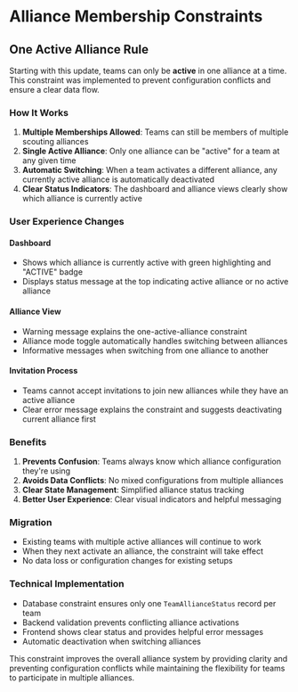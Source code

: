 # Alliance Membership Constraints

## One Active Alliance Rule

Starting with this update, teams can only be **active** in one alliance at a time. This constraint was implemented to prevent configuration conflicts and ensure a clear data flow.

### How It Works

1. **Multiple Memberships Allowed**: Teams can still be members of multiple scouting alliances
2. **Single Active Alliance**: Only one alliance can be "active" for a team at any given time
3. **Automatic Switching**: When a team activates a different alliance, any currently active alliance is automatically deactivated
4. **Clear Status Indicators**: The dashboard and alliance views clearly show which alliance is currently active

### User Experience Changes

#### Dashboard
- Shows which alliance is currently active with green highlighting and "ACTIVE" badge
- Displays status message at the top indicating active alliance or no active alliance

#### Alliance View
- Warning message explains the one-active-alliance constraint
- Alliance mode toggle automatically handles switching between alliances
- Informative messages when switching from one alliance to another

#### Invitation Process
- Teams cannot accept invitations to join new alliances while they have an active alliance
- Clear error message explains the constraint and suggests deactivating current alliance first

### Benefits

1. **Prevents Confusion**: Teams always know which alliance configuration they're using
2. **Avoids Data Conflicts**: No mixed configurations from multiple alliances
3. **Clear State Management**: Simplified alliance status tracking
4. **Better User Experience**: Clear visual indicators and helpful messaging

### Migration

- Existing teams with multiple active alliances will continue to work
- When they next activate an alliance, the constraint will take effect
- No data loss or configuration changes for existing setups

### Technical Implementation

- Database constraint ensures only one `TeamAllianceStatus` record per team
- Backend validation prevents conflicting alliance activations
- Frontend shows clear status and provides helpful error messages
- Automatic deactivation when switching alliances

This constraint improves the overall alliance system by providing clarity and preventing configuration conflicts while maintaining the flexibility for teams to participate in multiple alliances.
